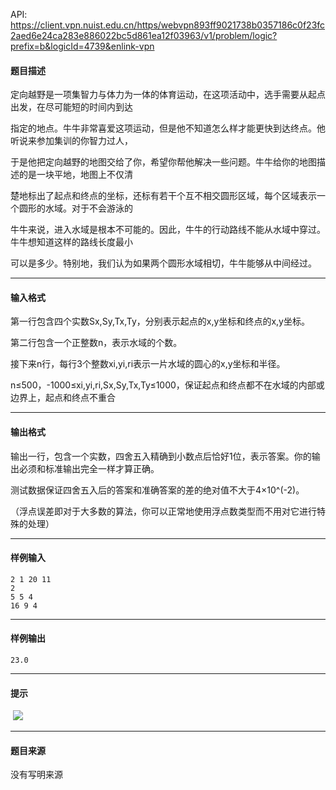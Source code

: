 API: https://client.vpn.nuist.edu.cn/https/webvpn893ff9021738b0357186c0f23fc2aed6e24ca283e886022bc5d861ea12f03963/v1/problem/logic?prefix=b&logicId=4739&enlink-vpn

#### 题目描述

定向越野是一项集智力与体力为一体的体育运动，在这项活动中，选手需要从起点出发，在尽可能短的时间内到达

指定的地点。牛牛非常喜爱这项运动，但是他不知道怎么样才能更快到达终点。他听说来参加集训的你智力过人，

于是他把定向越野的地图交给了你，希望你帮他解决一些问题。牛牛给你的地图描述的是一块平地，地图上不仅清

楚地标出了起点和终点的坐标，还标有若干个互不相交圆形区域，每个区域表示一个圆形的水域。对于不会游泳的

牛牛来说，进入水域是根本不可能的。因此，牛牛的行动路线不能从水域中穿过。牛牛想知道这样的路线长度最小

可以是多少。特别地，我们认为如果两个圆形水域相切，牛牛能够从中间经过。

---

#### 输入格式

第一行包含四个实数Sx,Sy,Tx,Ty，分别表示起点的x,y坐标和终点的x,y坐标。

第二行包含一个正整数n，表示水域的个数。

接下来n行，每行3个整数xi,yi,ri表示一片水域的圆心的x,y坐标和半径。

n≤500，-1000≤xi,yi,ri,Sx,Sy,Tx,Ty≤1000，保证起点和终点都不在水域的内部或边界上，起点和终点不重合

---

#### 输出格式

输出一行，包含一个实数，四舍五入精确到小数点后恰好1位，表示答案。你的输出必须和标准输出完全一样才算正确。

测试数据保证四舍五入后的答案和准确答案的差的绝对值不大于4×10^(-2)。

（浮点误差即对于大多数的算法，你可以正常地使用浮点数类型而不用对它进行特殊的处理）

---

#### 样例输入
```
2 1 20 11
2
5 5 4
16 9 4
```

---

#### 样例输出
```
23.0
```

---

#### 提示

 ![](../file/4739_0.png)

---

#### 题目来源

没有写明来源